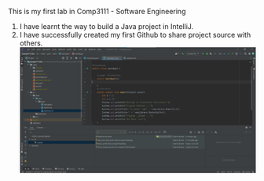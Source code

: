 This is my first lab in Comp3111 - Software Engineering
1. I have learnt the way to build a Java project in IntelliJ.
2. I have successfully created my first Github to share project source with others.
![image](https://github.com/Godsmyjudge/Comp3111LEx/blob/master/src/main/java/Lab1/IntelliJ-Screenshot.png)